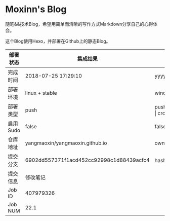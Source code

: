 # Moxinn's Blog

随笔&&技术Blog，希望用简单而清晰的写作方式Markdown分享自己的心得体会。

这个Blog使用Hexo，并部署在Github上的静态Blog。

部署状态 | 集成结果 | 参考值
---|---|---
完成时间 | 2018-07-25 17:29:10 | yyyy-mm-dd hh:mm:ss
部署环境 | linux + stable | window \| linux + stable
部署类型 | push | push \| pull_request \| api \| cron
启用Sudo | false | false \| true
仓库地址 | yangmaoxin/yangmaoxin.github.io | owner_name/repo_name
提交分支 | 6902dd557371f1acd452cc92998c1d88439acfc4 | hash 16位
提交信息 | 修改笔记 |
Job ID   | 407979326 |
Job NUM  | 22.1 |
